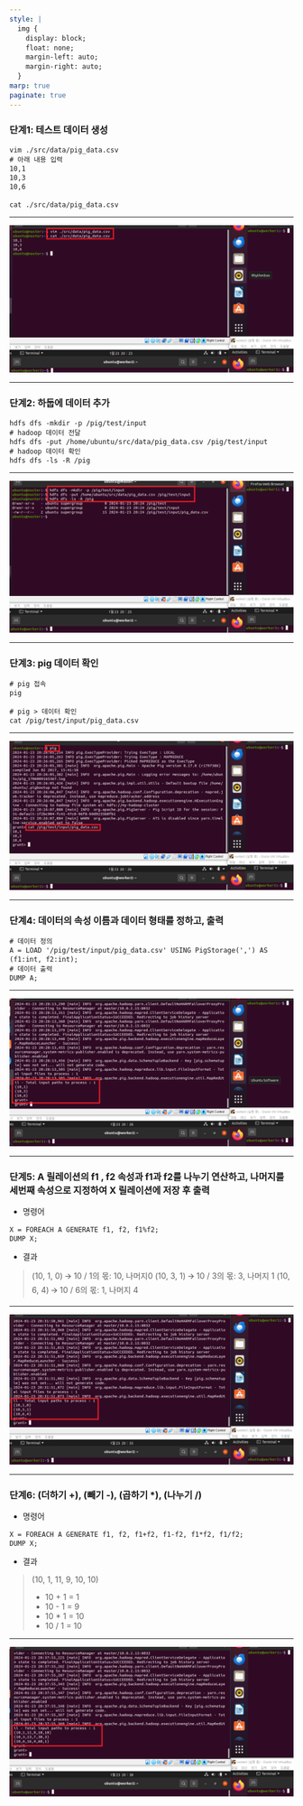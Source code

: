 ```yaml
---
style: |
  img {
    display: block;
    float: none;
    margin-left: auto;
    margin-right: auto;
  }
marp: true
paginate: true
---
```

### 단계1: 테스트 데이터 생성 
```shell
vim ./src/data/pig_data.csv
# 아래 내용 입력 
10,1
10,3
10,6

cat ./src/data/pig_data.csv
```
---
![Alt text](./img/image-6.png)

---
### 단계2: 하둡에 데이터 추가
```shell
hdfs dfs -mkdir -p /pig/test/input
# hadoop 데이터 전달
hdfs dfs -put /home/ubuntu/src/data/pig_data.csv /pig/test/input
# hadoop 데이터 확인 
hdfs dfs -ls -R /pig
```
---
![Alt text](./img/image-7.png)

---
### 단계3: pig 데이터 확인 
```shell
# pig 접속 
pig 

# pig > 데이터 확인 
cat /pig/test/input/pig_data.csv
```
---
![Alt text](./img/image-8.png)

---
### 단계4: 데이터의 속성 이름과 데이터 형태를 정하고, 출력
```shell
# 데이터 정의
A = LOAD '/pig/test/input/pig_data.csv' USING PigStorage(',') AS (f1:int, f2:int);
# 데이터 출력 
DUMP A;
```
---
![Alt text](./img/image-9.png)

---
### 단계5: A 릴레이션의 f1 , f2 속성과 f1과 f2를 나누기 연산하고, 나머지를 세번째 속성으로 지정하여 X 릴레이션에 저장 후 출력
- 명령어 
```shell
X = FOREACH A GENERATE f1, f2, f1%f2;
DUMP X;
```
- 결과
> (10, 1, 0) 🡪 10 / 1의 몫: 10, 나머지0
> (10, 3, 1) 🡪 10 / 3의 몫: 3, 나머지 1
> (10, 6, 4) 🡪 10 / 6의 몫: 1, 나머지 4
---
![Alt text](./img/image-10.png)

---
### 단계6: (더하기 +), (빼기 -), (곱하기 *), (나누기 /)
- 명령어 
```shell
X = FOREACH A GENERATE f1, f2, f1+f2, f1-f2, f1*f2, f1/f2;
DUMP X;
```
- 결과
> (10, 1, 11, 9, 10, 10)
> - 10 + 1 = 1
> - 10 - 1 = 9
> - 10 * 1 = 10
> - 10 / 1 = 10
---
![Alt text](./img/image-11.png)
